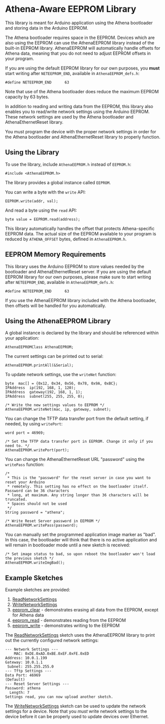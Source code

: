# Athena-Aware EEPROM Library

This library is meant for Arduino application using the Athena bootloader and storing data in the Arduino EEPROM.

The Athena bootloader requires space in the EEPROM. Devices which are also using the EEPROM can use the AthenaEEPROM library instead of the built-in EEPROM library. AthenaEEPROM will automatically handle offsets for Athena data, meaning that you do not need to adjust EEPROM offsets in your program.

If you are using the default EEPROM library for our own purposes, you **must** start writing after `NETEEPROM_END`, available in `AthenaEEPROM_defs.h`:

```
#define NETEEPROM_END      63
```

Note that use of the Athena bootloader does reduce the maximum EEPROM capacity by 63 bytes.

In addition to reading and writing data from the EEPROM, this library also enables you to read/write network settings using the Arduino EEPROM. These network settings are used by the Athena bootloader and AthenaEthernetReset library.

You must program the device with the proper network settings in order for the Athena bootloader and AthenaEthernetReset library to properly function.

## Using the Library

To use the library, include `AthenaEEPROM.h` instead of `EEPROM.h`:

```
#include <AthenaEEPROM.h>
```

The library provides a global instance called `EEPROM`. 

You can write a byte with the `write` API:

```
EEPROM.write(addr, val);
```

And read a byte using the `read` API:

```
byte value = EEPROM.read(address);
```

This library automatically handles the offset that protects Athena-specific EEPROM data. The actual size of the EEPROM available to your program is reduced by `ATHENA_OFFSET` bytes, defined in `AthenaEEPROM.h`.

## EEPROM Memory Requirements

This library uses the Arduino EEPROM to store values needed by the bootloader and AthenaEthernetReset server. If you are using the default EEPROM library for our own purposes, please make sure to start writing after `NETEEPROM_END`, available in `AthenaEEPROM_defs.h`:

```
#define NETEEPROM_END      63
```

If you use the AthenaEEPROM library included with the Athena bootloader, then offsets will be handled for you automatically.

## Using the AthenaEEPROM Library

A global instance is declared by the library and should be referenced within your application:

```
AthenaEEPROMClass AthenaEEPROM;
```

The current settings can be printed out to serial:

```
AthenaEEPROM.printAll(&Serial);
```

To update network settings, use the `writeNet` function:

```
byte  mac[] = {0x12, 0x34, 0x56, 0x78, 0x9A, 0xBC};
IPAddress  ip(192, 168, 1, 120);
IPAddress  gateway(192, 168, 1, 1);
IPAddress  subnet(255, 255, 255, 0);

/* Write the new settings values to EEPROM */
AthenaEEPROM.writeNet(mac, ip, gateway, subnet);
```

You can change the TFTP data transfer port from the default setting, if needed, by using `writePort`:

```
word port = 46969;

/* Set the TFTP data transfer port in EEPROM. Change it only if you need to. */
AthenaEEPROM.writePort(port);
```

You can change the AthenaEthernetReset URL "password" using the `writePass` function:

```
/* 
 * This is the "password" for the reset server in case you want to reset your Arduino
 * remotely. This setting has no effect on the bootloader itself. Password can be 36 characters
 * long, at maximum. Any string longer than 36 characters will be truncated.
 * Spaces should not be used 
 */
String password = "athena";

/* Write Reset Server password in EEPROM */
AthenaEEPROM.writePass(password);
```

You can manually set the programmed application image marker as "bad". In this case, the bootloader will think that there is no active application and will remain in bootloader mode until a new sketch is received:

```
/* Set image status to bad, so upon reboot the bootloader won't load the previous sketch */
AthenaEEPROM.writeImgBad();
```

## Example Sketches

Example sketches are provided:

1. [ReadNetworkSettings](examples/ReadNetworkSettings/ReadNetworkSettings.ino)
2. [WriteNetworkSettings](examples/WriteNetworkSettings/WriteNetworkSettings.ino)
3. [eeprom_clear](examples/eeprom_clear/eeprom_clear.ino) - demonstrates erasing all data from the EEPROM, except for Athena data
4. [eeprom_read](examples/eeprom_read/eeprom_read.ino) - demonstrates reading from the EEPROM
5. [eeprom_write](examples/eeprom_write/eeprom_write.ino) - demonstrates writing to the EEPROM

The [ReadNetworkSettings](examples/ReadNetworkSettings/ReadNetworkSettings.ino) sketch uses the AthenaEEPROM library to print out the currently configured network settings:

```
--- Network Settings ---
    MAC: 0xDE.0xAD.0xBE.0xEF.0xFE.0xED
Address: 10.0.1.199
Gateway: 10.0.1.1
 Subnet: 255.255.255.0
--- Tftp Settings ---
Data Port: 46969
(Default)
--- Reset Server Settings ---
Password: athena
  Length: 7
Settings read, you can now upload another sketch.
```

The [WriteNetworkSettings](examples/WriteNetworkSettings/WriteNetworkSettings.ino) sketch can be used to update the network settings for a device. Note that you *must* write network settings to the device before it can be properly used to update devices over Ethernet.
